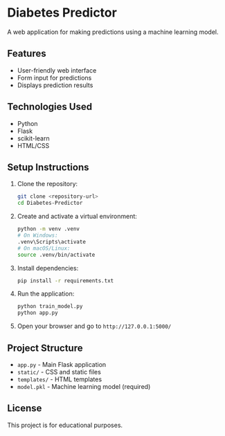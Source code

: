 # Diabetes Predictor

A web application for making predictions using a machine learning model.

## Features

- User-friendly web interface
- Form input for predictions
- Displays prediction results

## Technologies Used

- Python
- Flask
- scikit-learn
- HTML/CSS

## Setup Instructions

1. Clone the repository:
   ```sh
   git clone <repository-url>
   cd Diabetes-Predictor
   ```
2. Create and activate a virtual environment:
   ```sh
   python -m venv .venv
   # On Windows:
   .venv\Scripts\activate
   # On macOS/Linux:
   source .venv/bin/activate
   ```
3. Install dependencies:
   ```sh
   pip install -r requirements.txt
   ```
4. Run the application:
   ```sh
   python train_model.py
   python app.py
   ```
5. Open your browser and go to `http://127.0.0.1:5000/`

## Project Structure

- `app.py` - Main Flask application
- `static/` - CSS and static files
- `templates/` - HTML templates
- `model.pkl` - Machine learning model (required)

## License

This project is for educational purposes.
